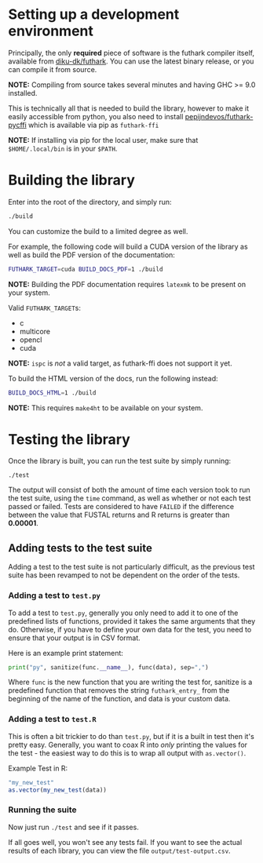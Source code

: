 # Setting up a development environment

Principally, the only **required** piece of software
is the futhark compiler itself, available from
[diku-dk/futhark](https://github.com/diku-dk/futhark).
You can use the latest binary release, or you can compile
it from source.

**NOTE:** Compiling from source takes several minutes and having
GHC >= 9.0 installed.

This is technically all that is needed to build the library, however
to make it easily accessible from python, you also need to install
[pepijndevos/futhark-pycffi](https://github.com/pepijndevos/futhark-pycffi)
which is available via pip as `futhark-ffi`

**NOTE:** If installing via pip for the local user, make sure that `$HOME/.local/bin`
is in your `$PATH`.

# Building the library

Enter into the root of the directory, and simply run:

```sh
./build
```

You can customize the build to a limited degree as well.

For example, the following code will build a CUDA version of the
library as well as build the PDF version of the documentation:

```sh
FUTHARK_TARGET=cuda BUILD_DOCS_PDF=1 ./build
```

**NOTE:** Building the PDF documentation requires `latexmk` to be present on your system.

Valid `FUTHARK_TARGET`s:

* c
* multicore
* opencl
* cuda

**NOTE:** `ispc` is *not* a valid target, as futhark-ffi does not support it yet.

To build the HTML version of the docs, run the following instead:

```sh
BUILD_DOCS_HTML=1 ./build
```

**NOTE:** This requires `make4ht` to be available on your system.

# Testing the library

Once the library is built, you can run the test suite by simply running:

```
./test
```

The output will consist of both the amount of time each version took to run the test
suite, using the `time` command, as well as whether or not each test passed or failed.
Tests are considered to have `FAILED` if the difference between the value that FUSTAL
returns and R returns is greater than **0.00001**.

## Adding tests to the test suite

Adding a test to the test suite is not particularly difficult, as the previous
test suite has been revamped to not be dependent on the order of the tests.

### Adding a test to `test.py`

To add a test to `test.py`, generally you only need to add it to one of the
predefined lists of functions, provided it takes the same arguments that they
do. Otherwise, if you have to define your own data for the test, you need
to ensure that your output is in CSV format.

Here is an example print statement:
```python
print("py", sanitize(func.__name__), func(data), sep=",")
```

Where `func` is the new function that you are writing the test for, sanitize is a
predefined function that removes the string `futhark_entry_` from the beginning of the
name of the function, and data is your custom data.

### Adding a test to `test.R`

This is often a bit trickier to do than `test.py`, but if it is a built in
test then it's pretty easy. Generally, you want to coax R into *only* printing
the values for the test - the easiest way to do this is to wrap all output
with `as.vector()`.

Example Test in R:
```R
"my_new_test"
as.vector(my_new_test(data))
```

### Running the suite

Now just run `./test` and see if it passes.

If all goes well, you won't see any tests fail. If you want to see the actual
results of each library, you can view the file `output/test-output.csv`.
